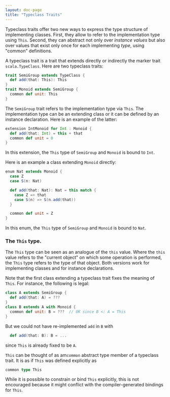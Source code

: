 ```yaml
---
layout: doc-page
title: "Typeclass Traits"
---
```


Typeclass traits offer two new ways to express the type structure of implementing classes. First, they allow to refer to the implementation type using `This`. Second, they can abstract not only over _instance values_ but also over values that exist only once for each implementing _type_, using "common" definitions.

A typeclass trait is a trait that extends directly or indirectly the marker trait `scala.TypeClass`. Here are two typeclass traits:
```scala
trait SemiGroup extends TypeClass {
  def add(that: This): This
}
trait Monoid extends SemiGroup {
  common def unit: This
}
```
The `SemiGroup` trait refers to the implementation type via `This`. The implementation type can be
an extending class or it can be defined by an instance declaration. Here is an example of the latter:

```scala
extension IntMonoid for Int : Monoid {
  def add(that: Int) = this + that
  common def unit = 0
}
```
In this extension, the `This` type of `SemiGroup` and `Monoid` is bound to `Int`.

Here is an example a class extending `Monoid` directly:

```scala
enum Nat extends Monoid {
  case Z
  case S(n: Nat)

  def add(that: Nat): Nat = this match {
    case Z => that
    case S(n) => S(n.add(that))
  }

  common def unit = Z
}
```

In this enum, the `This` type of `SemiGroup` and `Monoid` is bound to `Nat`.

### The `This` type.

The `This` type can be seen as an analogue of the `this` value. Where the `this` value refers to the "current object" on which some operation is performed, the `This` type refers to the type of that object. Both versions work for implementing classes and for instance declarations.

Note that the first class extending a typeclass trait fixes the meaning of `This`. For instance, the following is legal:

```scala
class A extends SemiGroup {
  def add(that: A) = ???
}
class B extends A with Monoid {
  common def unit: B = ???  // OK since B <: A = This
}
```
But we could not have re-implemented `add` in `B` with
```scala
  def add(that: B): B = ...
```
since `This` is already fixed to be `A`.

`This` can be thought of as am`common` abstract type member of a typeclass trait. It is as if `This` was defined explicitly as
```scala
common type This
```
While it is possible to constrain or bind `This` explicitly, this is not encouraged because it might conflict with the compiler-generated bindings for `This`.
